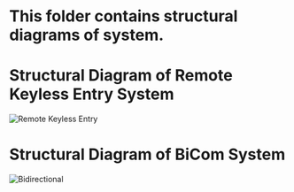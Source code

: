 # **This folder contains structural diagrams of system.**

# **Structural Diagram of Remote Keyless Entry System**
![Remote Keyless Entry](https://user-images.githubusercontent.com/42490038/157876261-c8f8ba6e-3e06-4e23-b4d0-ca863d451f51.png)



# **Structural Diagram of BiCom System**
![Bidirectional](https://user-images.githubusercontent.com/42490038/157876576-c0732b23-7bd1-4b22-a750-5943263c8fb2.png)
